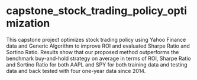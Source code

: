 # capstone_stock_trading_policy_optimization
This capstone project optimizes stock trading policy using Yahoo Finance data and Generic Algorithm to improve ROI and evaluated Sharpe Ratio and Sortino Ratio. Results show that our proposed method outperforms the benchmark buy-and-hold strategy on average in terms of ROI, Sharpe Ratio and Sortino Ratio for both AAPL and SPY for both training data and testing data and back tested with four one-year data since 2014.
